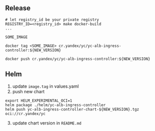 ## Release

```
# let registry_id be your private registry
REGISTRY_ID=<registry_id> make docker-build
...

SOME_IMAGE

docker tag <SOME_IMAGE> cr.yandex/yc/yc-alb-ingress-controller:${NEW_VERSION}

docker push cr.yandex/yc/yc-alb-ingress-controller:${NEW_VERSION}
```

## Helm

1. update `image.tag` in values.yaml
2. push new chart
```
export HELM_EXPERIMENTAL_OCI=1
helm package ./helm/yc-alb-ingress-controller
helm push yc-alb-ingress-controller-chart-${NEW_VERSION}.tgz  oci://cr.yandex/yc
```
3. update chart version in `README.md`
